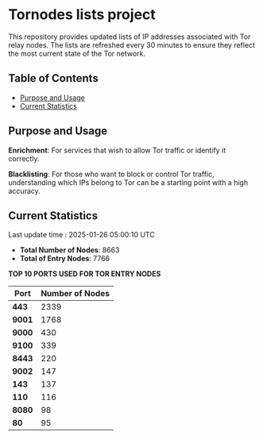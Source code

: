 # Tornodes lists project

This repository provides updated lists of IP addresses associated with Tor relay nodes. The lists are refreshed every 30 minutes to ensure they reflect the most current state of the Tor network.

## Table of Contents

- [Purpose and Usage](#purpose-and-usage)
- [Current Statistics](#current-statistics)


## Purpose and Usage

**Enrichment**: For services that wish to allow Tor traffic or identify it correctly.

**Blacklisting**: For those who want to block or control Tor traffic, understanding which IPs belong to Tor can be a starting point with a high accuracy.

## Current Statistics

Last update time : 2025-01-26 05:00:10 UTC

- **Total Number of Nodes**: 8663
- **Total of Entry Nodes**: 7766

**TOP 10 PORTS USED FOR TOR ENTRY NODES**

| **Port** | **Number of Nodes** |
|------|-----------------|
| **443**   | 2339  |
| **9001**   | 1768  |
| **9000**   | 430  |
| **9100**   | 339  |
| **8443**   | 220  |
| **9002**   | 147  |
| **143**   | 137  |
| **110**   | 116  |
| **8080**   | 98  |
| **80**   | 95  |

